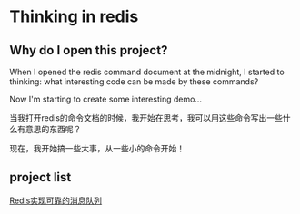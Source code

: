 
# Thinking in redis

## Why do I open this project?

When I opened the redis command document at the midnight, I started to thinking: what interesting code can be made by these commands?

Now I'm starting to create some interesting demo...

当我打开redis的命令文档的时候，我开始在思考，我可以用这些命令写出一些什么有意思的东西呢？

现在，我开始搞一些大事，从一些小的命令开始！

## project list

[Redis实现可靠的消息队列](example_redis_queue/readme.md)